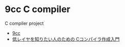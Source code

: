 9cc C compiler
====
C compiler project

- [9cc](https://github.com/rui314/9cc)
- [低レイヤを知りたい人のための Cコンパイラ作成入門](https://www.sigbus.info/compilerbook)
